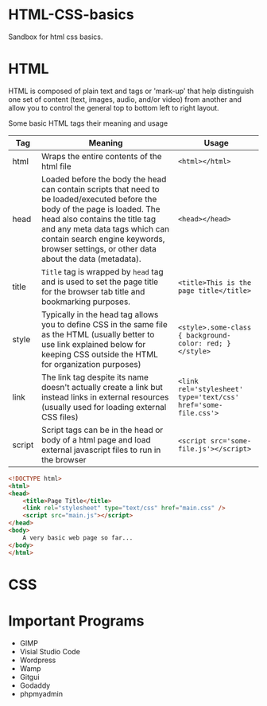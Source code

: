 # HTML-CSS-basics

Sandbox for html css basics.

# HTML
HTML is composed of plain text and tags or 'mark-up' that help distinguish one set of content (text, images, audio, and/or video) from another and allow you to control the general top to bottom left to right layout.

Some basic HTML tags their meaning and usage

| Tag | Meaning | Usage
| --- | ---| --- |
| html | Wraps the entire contents of the html file | `<html></html>`
| head | Loaded before the body the head can contain scripts that need to be loaded/executed before the body of the page is loaded.  The head also contains the title tag and any meta data tags which can contain search engine keywords, browser settings, or other data about the data (metadata).| `<head></head>`
| title | `Title` tag is wrapped by `head` tag and is used to set the page title for the browser tab title and bookmarking purposes. | `<title>This is the page title</title>`
| style | Typically in the head tag allows you to define CSS in the same file as the HTML (usually better to use link explained below for keeping CSS outside the HTML for organization purposes) | `<style>.some-class { background-color: red; } </style>`
| link | The link tag despite its name doesn't actually create a link but instead links in external resources (usually used for loading external CSS files) | `<link rel='stylesheet' type='text/css' href='some-file.css'>`
| script | Script tags can be in the head or body of a html page and load external javascript files to run in the browser | `<script src='some-file.js'></script>`

```html
<!DOCTYPE html>
<html>
<head>
    <title>Page Title</title>
    <link rel="stylesheet" type="text/css" href="main.css" />
    <script src="main.js"></script>
</head>
<body>
    A very basic web page so far...
</body>
</html>
```
# CSS

# Important Programs
  - GIMP
  - Visial Studio Code
  - Wordpress
  - Wamp 
  - Gitgui
  - Godaddy
  - phpmyadmin